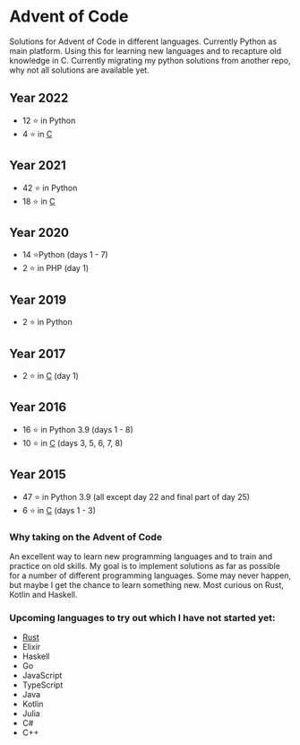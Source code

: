 # Advent of Code

Solutions for Advent of Code in different languages. Currently Python as main platform. Using this for learning new languages and to recapture old knowledge in C.
Currently migrating my python solutions from another repo, why not all solutions are available yet.

## Year 2022
+ 12 &#11088; in Python
+ 4 &#11088; in [C](C/README.md)

## Year 2021
+ 42 &#11088; in Python
+ 18 &#11088; in [C](C/README.md)

## Year 2020
+ 14 &#11088;Python (days 1 - 7)
+ 2 &#11088; in PHP (day 1)

## Year 2019
+ 2 &#11088; in Python 

## Year 2017
+ 2 &#11088; in [C](C/README.md) (day 1)

## Year 2016
+ 16 &#11088; in Python 3.9 (days 1 - 8)
+ 10 &#11088; in [C](C/README.md) (days 3, 5, 6, 7, 8)

## Year 2015
+ 47 &#11088; in Python 3.9 (all except day 22 and final part of day 25)
+ 6 &#11088; in [C](C/README.md) (days 1 - 3)


### Why taking on the Advent of Code
An excellent way to learn new programming languages and to train and practice on old skills. My goal is to implement solutions as far as possible for a number of different programming languages. Some may never happen, but maybe I get the chance to learn something new. Most curious on Rust, Kotlin and Haskell. 


### Upcoming languages to try out which I have not started yet:
+ [Rust](https://www.rust-lang.org/)
+ Elixir
+ Haskell
+ Go
+ JavaScript
+ TypeScript
+ Java
+ Kotlin
+ Julia
+ C#
+ C++

